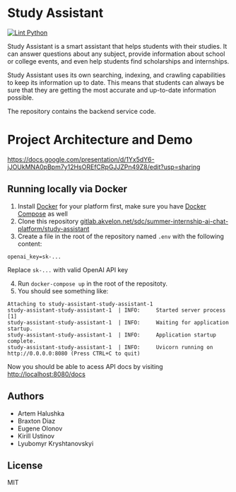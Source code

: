 # Study Assistant

[![Lint Python](https://github.com/akvelon/study-assistant/actions/workflows/lint.yml/badge.svg)](https://github.com/akvelon/study-assistant/actions/workflows/lint.yml)

Study Assistant is a smart assistant that helps students with their studies. It can answer questions about any subject, provide information about school or college events, and even help students find scholarships and internships.

Study Assistant uses its own searching, indexing, and crawling capabilities to keep its information up to date. This means that students can always be sure that they are getting the most accurate and up-to-date information possible.

The repository contains the backend service code.

# Project Architecture and Demo
https://docs.google.com/presentation/d/1Yx5dY6-jJOUkMNA0pBpm7y12HsOREfCRpGJJZPn49Z8/edit?usp=sharing 

## Running locally via Docker

1. Install [Docker](https://docs.docker.com/engine/install/) for your platform first, make sure you have [Docker Compose](https://docs.docker.com/compose/install/) as well
2. Clone this repository [gitlab.akvelon.net/sdc/summer-internship-ai-chat-platform/study-assistant](https://gitlab.akvelon.net/sdc/summer-internship-ai-chat-platform/study-assistant/-/tree/dev)
3. Create a file in the root of the repository named `.env` with the following content:
```
openai_key=sk-...
```
Replace `sk-...` with valid OpenAI API key

4. Run `docker-compose up` in the root of the repositoty.
5. You should see something like:
```log
Attaching to study-assistant-study-assistant-1
study-assistant-study-assistant-1  | INFO:     Started server process [1]
study-assistant-study-assistant-1  | INFO:     Waiting for application startup.
study-assistant-study-assistant-1  | INFO:     Application startup complete.
study-assistant-study-assistant-1  | INFO:     Uvicorn running on http://0.0.0.0:8080 (Press CTRL+C to quit)
```

Now you should be able to acess API docs by visiting [http://localhost:8080/docs](http://localhost:8080/docs)

## Authors
- Artem Halushka
- Braxton Diaz
- Eugene Olonov
- Kirill Ustinov
- Lyubomyr Kryshtanovskyi

## License
MIT
